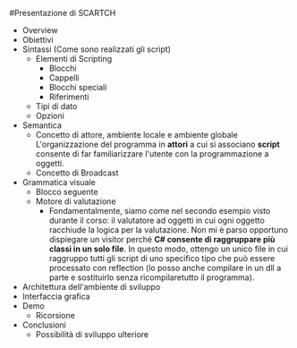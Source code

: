#Presentazione di SCARTCH

+ Overview
+ Obiettivi
+ Sintassi (Come sono realizzati gli script)
  + Elementi di Scripting
    + Blocchi
    + Cappelli
    + Blocchi speciali
    + Riferimenti
  + Tipi di dato
  + Opzioni 
+ Semantica
  + Concetto di attore, ambiente locale e ambiente globale
    L'organizzazione del programma in **attori** a cui si associano **script** consente di far familiarizzare l'utente con la programmazione a oggetti.
  + Concetto di Broadcast
+ Grammatica visuale
  + Blocco seguente
  + Motore di valutazione
    + Fondamentalmente, siamo come nel secondo esempio visto durante il corso: il valutatore ad oggetti in cui ogni oggetto racchiude la logica per la valutazione. Non mi è parso opportuno dispiegare un visitor perché **C# consente di raggruppare più classi in un solo file**. In questo modo, ottengo un unico file in cui raggruppo tutti gli script di uno specifico tipo che può essere processato con reflection (lo posso anche compilare in un dll a parte e sostituirlo senza ricompilaretutto il programma).
+ Architettura dell'ambiente di sviluppo
+ Interfaccia grafica
+ Demo
  + Ricorsione
+ Conclusioni
  + Possibilità di sviluppo ulteriore